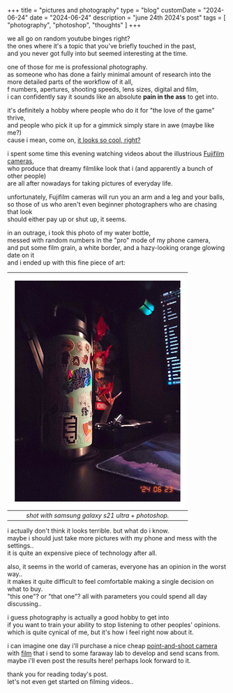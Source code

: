 +++
title = "pictures and photography"
type = "blog"
customDate = "2024-06-24"
date = "2024-06-24"
description = "june 24th 2024's post"
tags = [
    "photography",
    "photoshop",
    "thoughts"
]
+++


we all go on random youtube binges right?\
the ones where it's a topic that you've briefly touched in the past,\
and you never got fully into but seemed interesting at the time.

one of those for me is professional photography.\
as someone who has done a fairly minimal amount of research into the\
more detailed parts of the workflow of it all,\
f numbers, apertures, shooting speeds, lens sizes, digital and film,\
i can confidently say it sounds like an absolute **pain in the ass** to get into.

it's definitely a hobby where people who do it for "the love of the game" thrive,\
and people who pick it up for a gimmick simply stare in awe (maybe like me?)\
cause i mean, come on, [it looks so cool, right?](https://old.reddit.com/r/analog/comments/yhnkh8/kodak_ultra_f9_kodak_gold_200/)

i spent some time this evening watching videos about the illustrious [Fujifilm cameras](https://www.youtube.com/watch?v=la6X2guptII),\
who produce that dreamy filmlike look that i (and apparently a bunch of other people)\
are all after nowadays for taking pictures of everyday life.

unfortunately, Fujifilm cameras will run you an arm and a leg and your balls,\
so those of us who aren't even beginner photographers who are chasing that look\
should either pay up or shut up, it seems.

in an outrage, i took this photo of my water bottle,\
messed with random numbers in the "pro" mode of my phone camera,\
and put some film grain, a white border, and a hazy-looking orange glowing date on it\
and i ended up with this fine piece of art:

| ![not a film photo](/images/not-film.png) | 
|:--:| 
| *shot with samsung galaxy s21 ultra + photoshop.* |

i actually don't think it looks terrible. but what do i know.\
maybe i should just take more pictures with my phone and mess with the settings..\
it is quite an expensive piece of technology after all.

also, it seems in the world of cameras, everyone has an opinion in the worst way..\
it makes it quite difficult to feel comfortable making a single decision on what to buy.\
"this one"? or "that one"? all with parameters you could spend all day discussing..

i guess photography is actually a good hobby to get into\
if you want to train your ability to stop listening to other peoples' opinions.\
which is quite cynical of me, but it's how i feel right now about it.

i can imagine one day i'll purchase a nice cheap [point-and-shoot camera](https://www.amazon.com/Kodak-Ultra-35mm-Film-Camera/dp/B09GNDY144)\
with [film](https://www.amazon.com/Kodak-Ultramax-Color-Print-135-36/dp/B004R4N2B4) that i send to some faraway lab to develop and send scans from.\
maybe i'll even post the results here! perhaps look forward to it.

thank you for reading today's post.\
let's not even get started on filming videos..
